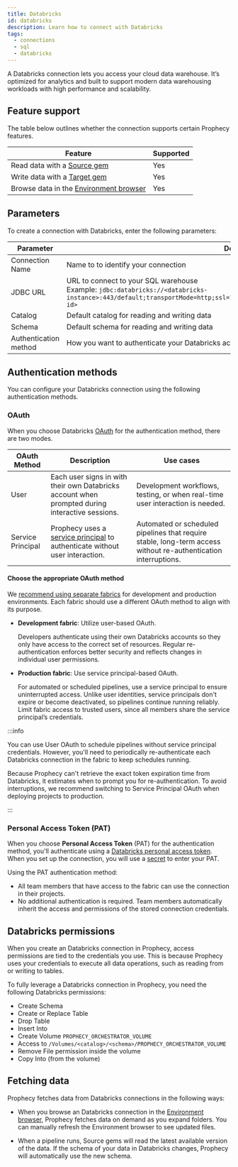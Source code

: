 ```yaml
---
title: Databricks
id: databricks
description: Learn how to connect with Databricks
tags:
  - connections
  - sql
  - databricks
---
```


A Databricks connection lets you access your cloud data warehouse. It’s optimized for analytics and built to support modern data warehousing workloads with high performance and scalability.

## Feature support

The table below outlines whether the connection supports certain Prophecy features.

| Feature                                                       | Supported |
| ------------------------------------------------------------- | --------- |
| Read data with a [Source gem](/analysts/source-target)        | Yes       |
| Write data with a [Target gem](/analysts/source-target)       | Yes       |
| Browse data in the [Environment browser](/analysts/pipelines) | Yes       |

## Parameters

To create a connection with Databricks, enter the following parameters:

| Parameter             | Description                                                                                                                                                                             |
| --------------------- | --------------------------------------------------------------------------------------------------------------------------------------------------------------------------------------- |
| Connection Name       | Name to to identify your connection                                                                                                                                                     |
| JDBC URL              | URL to connect to your SQL warehouse<br/>Example: `jdbc:databricks://<databricks-instance>:443/default;transportMode=http;ssl=1;AuthMech=3;httpPath=/sql/1.0/warehouses/<warehouse-id>` |
| Catalog               | Default catalog for reading and writing data                                                                                                                                            |
| Schema                | Default schema for reading and writing data                                                                                                                                             |
| Authentication method | How you want to authenticate your Databricks account (OAuth or PAT)                                                                                                                     |

## Authentication methods

You can configure your Databricks connection using the following authentication methods.

### OAuth

When you choose Databricks [OAuth](docs/administration/authentication/databricks-oauth.md) for the authentication method, there are two modes.

| OAuth Method      | Description                                                                                                                                             | Use cases                                                                                                       |
| ----------------- | ------------------------------------------------------------------------------------------------------------------------------------------------------- | --------------------------------------------------------------------------------------------------------------- |
| User              | Each user signs in with their own Databricks account when prompted during interactive sessions.                                                         | Development workflows, testing, or when real-time user interaction is needed.                                   |
| Service Principal | Prophecy uses a [service principal](https://docs.databricks.com/aws/en/admin/users-groups/service-principals) to authenticate without user interaction. | Automated or scheduled pipelines that require stable, long-term access without re-authentication interruptions. |

#### Choose the appropriate OAuth method

We [recommend using separate fabrics](/administration/teams-users/team-based-access) for development and production environments. Each fabric should use a different OAuth method to align with its purpose.

- **Development fabric**: Utilize user-based OAuth.

  Developers authenticate using their own Databricks accounts so they only have access to the correct set of resources. Regular re-authentication enforces better security and reflects changes in individual user permissions.

- **Production fabric**: Use service principal-based OAuth.

  For automated or scheduled pipelines, use a service principal to ensure uninterrupted access. Unlike user identities, service principals don't expire or become deactivated, so pipelines continue running reliably. Limit fabric access to trusted users, since all members share the service principal’s credentials.

:::info

You can use User OAuth to schedule pipelines without service principal credentials. However, you'll need to periodically re-authenticate each Databricks connection in the fabric to keep schedules running.

Because Prophecy can't retrieve the exact token expiration time from Databricks, it estimates when to prompt you for re-authentication. To avoid interruptions, we recommend switching to Service Principal OAuth when deploying projects to production.

:::

### Personal Access Token (PAT)

When you choose **Personal Access Token** (PAT) for the authentication method, you'll authenticate using a [Databricks personal access token](https://docs.databricks.com/aws/en/dev-tools/auth/pat). When you set up the connection, you will use a [secret](docs/administration/secrets/secrets.md) to enter your PAT.

Using the PAT authentication method:

- All team members that have access to the fabric can use the connection in their projects.
- No additional authentication is required. Team members automatically inherit the access and permissions of the stored connection credentials.

## Databricks permissions

When you create an Databricks connection in Prophecy, access permissions are tied to the credentials you use. This is because Prophecy uses your credentials to execute all data operations, such as reading from or writing to tables.

To fully leverage a Databricks connection in Prophecy, you need the following Databricks permissions:

- Create Schema
- Create or Replace Table
- Drop Table
- Insert Into
- Create Volume `PROPHECY_ORCHESTRATOR_VOLUME`
- Access to `/Volumes/<catalog>/<schema>/PROPHECY_ORCHESTRATOR_VOLUME`
- Remove File permission inside the volume
- Copy Into (from the volume)

## Fetching data

Prophecy fetches data from Databricks connections in the following ways:

- When you browse an Databricks connection in the [Environment browser](/analysts/pipelines), Prophecy fetches data on demand as you expand folders. You can manually refresh the Environment browser to see updated files.

- When a pipeline runs, Source gems will read the latest available version of the data. If the schema of your data in Databricks changes, Prophecy will automatically use the new schema.
